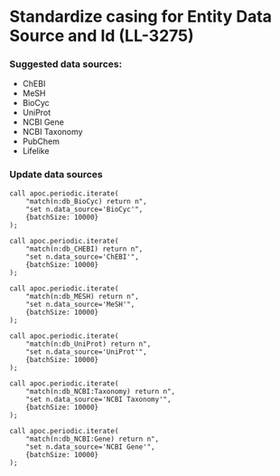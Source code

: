 # Standardize casing for Entity Data Source and Id (LL-3275)

### Suggested data sources:

- ChEBI
- MeSH
- BioCyc
- UniProt
- NCBI Gene
- NCBI Taxonomy
- PubChem
- Lifelike

### Update data sources

```
call apoc.periodic.iterate(
	"match(n:db_BioCyc) return n",
    "set n.data_source='BioCyc'",
    {batchSize: 10000}
);

call apoc.periodic.iterate(
	"match(n:db_CHEBI) return n",
    "set n.data_source='ChEBI'",
    {batchSize: 10000}
);

call apoc.periodic.iterate(
	"match(n:db_MESH) return n",
    "set n.data_source='MeSH'",
    {batchSize: 10000}
);

call apoc.periodic.iterate(
	"match(n:db_UniProt) return n",
    "set n.data_source='UniProt'",
    {batchSize: 10000}
);

call apoc.periodic.iterate(
	"match(n:db_NCBI:Taxonomy) return n",
    "set n.data_source='NCBI Taxonomy'",
    {batchSize: 10000}
);

call apoc.periodic.iterate(
	"match(n:db_NCBI:Gene) return n",
    "set n.data_source='NCBI Gene'",
    {batchSize: 10000}
);
```
